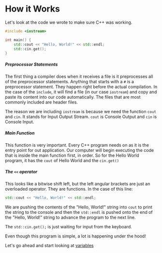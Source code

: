 # How it Works

Let's look at the code we wrote to make sure C++ was working. 

```C++
#include <iostream>

int main() { 
    std::cout << "Hello, World!" << std::endl;
    std::cin.get();
}
```

##### Preprocessor Statements

The first thing a compiler does when it receives a file is it preprocesses all of the preprocessor statements. Anything that starts with a `#` is a preprocessor statement. They happen right before the actual compilation. In the case of the `include`, it will find a file (in our case `iostream`) and copy and paste its content into our code automatically. The files that are most commonly included are header files. 

The reason we are including `iostream` is because we need the function `cout` and `cin`. It stands for Input Output Stream. `cout` is Console Output and `cin` is Console Input. 

##### Main Function

This function is very important. Every C++ program needs on as it is the entry point for out application. Our computer will begin executing the code that is inside the main function first, in order. So for the Hello World program, it has the `cout` of Hello World and the `cin.get()`

##### The `<<` operator

This looks like a bitwise shift left, but the left angular brackets are just an overloaded operator. They are functions. In the case of this line:

```C++
std::cout << "Hello, World!" << std::endl;
```

We are pushing the contents of the "Hello, World!" string into `cout` to print the string to the console and then the `std::endl` is pushed onto the end of the "Hello, World!" string to advance the program to the next line. 

The `std::cin.get();` is just waiting for input from the keyboard. 

Even though this program is simple, a lot is happening under the hood!

Let's go ahead and start looking at [variables](variables.md)
